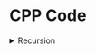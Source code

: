 # CPP Code

<details>
<summary>Recursion</summary>
<ul>
<li><a href="https://github.com/prabhakar61195/Mastery_in_Data_Structure/blob/main/P01_recursion/cpp_code/P01_how_recursion_work.c++
">how_recursion_work</li>

<li><a href="https://github.com/prabhakar61195/Mastery_in_Data_Structure/blob/main/P01_recursion/cpp_code/P02_static_variable.c++
">static_variable</li>

<li><a href="https://github.com/prabhakar61195/Mastery_in_Data_Structure/blob/main/P01_recursion/cpp_code/P03_globle_variable.c++
">globle_variable</li>

<li><a href="https://github.com/prabhakar61195/Mastery_in_Data_Structure/blob/main/P01_recursion/cpp_code/P04_tail_recursion.c++
">tail_recursion</li>

<li><a href="https://github.com/prabhakar61195/Mastery_in_Data_Structure/blob/main/P01_recursion/cpp_code/P05_head_recursion.c++
">head_recursion</li>

<li><a href="https://github.com/prabhakar61195/Mastery_in_Data_Structure/blob/main/P01_recursion/cpp_code/P06_tree_recursion.c++
">tree_recursion</li>

<li><a href="https://github.com/prabhakar61195/Mastery_in_Data_Structure/blob/main/P01_recursion/cpp_code/P07_indrect_recursion.c++
">indrect_recursion</li>

<li><a href="https://github.com/prabhakar61195/Mastery_in_Data_Structure/blob/main/P01_recursion/cpp_code/P08_nested_recursion.c++
">nested_recursion</li>

<li><a href="https://github.com/prabhakar61195/Mastery_in_Data_Structure/blob/main/P01_recursion/cpp_code/P09_factoraial_recursion.c++
">factoraial_recursion</li>

<li><a href="https://github.com/prabhakar61195/Mastery_in_Data_Structure/blob/main/P01_recursion/cpp_code/P10_exponent_or_power_recursion.c++
">exponent_or_power_recursion</li>

<li><a href="https://github.com/prabhakar61195/Mastery_in_Data_Structure/blob/main/P01_recursion/cpp_code/P11_taylor_series_recursion.c++
">taylor_series_recursion</li>

<li><a href="https://github.com/prabhakar61195/Mastery_in_Data_Structure/blob/main/P01_recursion/cpp_code/P12_Taylor_Series_Horner_Rule.c++
">Taylor_Series_Horner_Rule</li>

<li><a href="https://github.com/prabhakar61195/Mastery_in_Data_Structure/blob/main/P01_recursion/cpp_code/P13_fibonacci_series.c++
">fibonacci_series</li>

<li><a href="https://github.com/prabhakar61195/Mastery_in_Data_Structure/blob/main/P01_recursion/cpp_code/P14_nCr.c++
">nCr</li>

<li><a href="https://github.com/prabhakar61195/Mastery_in_Data_Structure/blob/main/P01_recursion/cpp_code/P15_TOH.c++
">TOH</li>

<li><a href="https://github.com/prabhakar61195/Mastery_in_Data_Structure/blob/main/P01_recursion/cpp_code/P16_quiz_1st_queston.c++
">quiz_1st_queston</li>

<li><a href="https://github.com/prabhakar61195/Mastery_in_Data_Structure/blob/main/P01_recursion/cpp_code/P16_quiz_2nd_queston.c++
">quiz_2nd_queston</li>

<li><a href="https://github.com/prabhakar61195/Mastery_in_Data_Structure/blob/main/P01_recursion/cpp_code/P16_quiz_3rd_queston.c++
">P16_quiz_3rd_queston</li>

<li><a href="https://github.com/prabhakar61195/Mastery_in_Data_Structure/blob/main/P01_recursion/cpp_code/P16_quiz_4th_queston.c++
">quiz_4th_queston</li>

<li><a href="https://github.com/prabhakar61195/Mastery_in_Data_Structure/blob/main/P01_recursion/cpp_code/P16_quiz_5th_queston.c++
">quiz_5th_queston</li>
</ul>
</details>

